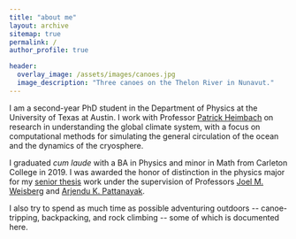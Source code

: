 ```yaml
---
title: "about me"
layout: archive
sitemap: true
permalink: /
author_profile: true

header:
  overlay_image: /assets/images/canoes.jpg
  image_description: "Three canoes on the Thelon River in Nunavut."
---
```


I am a second-year PhD student in the Department of Physics at the University of Texas at Austin. I work with Professor [Patrick Heimbach](https://heimbach.wordpress.com/) on research in understanding the global climate system, with a focus on computational methods for simulating the general circulation of the ocean and the dynamics of the cryosphere.

I graduated *cum laude* with a BA in Physics and minor in Math from Carleton College in 2019. I was awarded the honor of distinction in the physics major for my [senior thesis](/assets/documents/trostel-thesis.pdf) work under the supervision of Professors [Joel M. Weisberg](https://people.carleton.edu/~jweisber/joelhome.html) and [Arjendu K. Pattanayak](https://people.carleton.edu/~arjendu/).

I also try to spend as much time as possible adventuring outdoors -- canoe-tripping, backpacking, and rock climbing -- some of which is documented here.